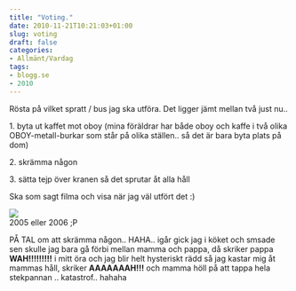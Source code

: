 ```yaml
---
title: "Voting."
date: 2010-11-21T10:21:03+01:00
slug: voting
draft: false
categories:
- Allmänt/Vardag
tags:
- blogg.se
- 2010
---
```

Rösta på vilket spratt / bus jag ska utföra. Det ligger jämt mellan två just nu..  
  
1\. byta ut kaffet mot oboy (mina föräldrar har både oboy och kaffe i två olika OBOY-metall-burkar som står på olika ställen.. så det är bara byta plats på dom)  
  
2\. skrämma någon  
  
3\. sätta tejp över kranen så det sprutar åt alla håll  
  
  
Ska som sagt filma och visa när jag väl utfört det :)  
  
  
![](/assets/images/blogg.se/tuuunganp30agu05_117598577.jpg)  
2005 eller 2006 ;P  
  
  
  
PÅ TAL om att skrämma någon.. HAHA.. igår gick jag i köket och smsade sen skulle jag bara gå förbi mellan mamma och pappa, då skriker pappa **WAH!!!!!!!!!** i mitt öra och jag blir helt hysteriskt rädd så jag kastar mig åt mammas håll, skriker **AAAAAAAH!!!** och mamma höll på att tappa hela stekpannan .. katastrof.. hahaha